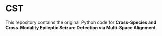 # CST
This repository contains the original Python code for **Cross-Species and Cross-Modality Epileptic Seizure Detection via Multi-Space Alignment**.
